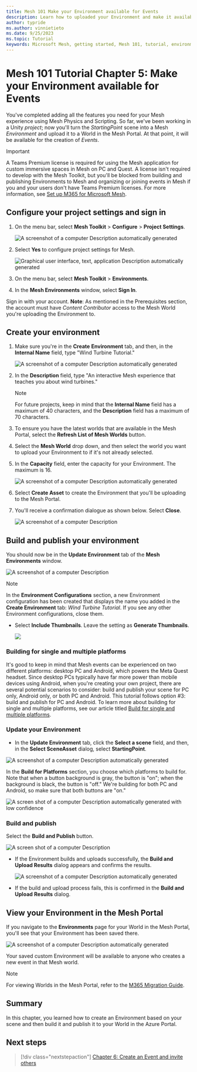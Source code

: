 ```yaml
---
title: Mesh 101 Make your Environment available for Events
description: Learn how to uploaded your Environment and make it available for Event.
author: typride
ms.author: vinnietieto
ms.date: 9/25/2023
ms.topic: Tutorial
keywords: Microsoft Mesh, getting started, Mesh 101, tutorial, environment, M365, Azure Portal, uploader, uploading
---
```


# Mesh 101 Tutorial Chapter 5: Make your Environment available for Events

You've completed adding all the features you need for your Mesh
experience using Mesh Physics and Scripting. So far, we've been working
in a Unity *project*; now you'll turn the *StartingPoint* scene into a
Mesh *Environment* and upload it to a World in  the Mesh Portal. At that point, it will be available for the creation of *Events*.

> [!IMPORTANT]
> A Teams Premium license is required for using the Mesh application for custom immersive spaces in Mesh on PC and Quest. A license isn't required to develop with the Mesh Toolkit, but you'll be blocked from building and publishing Environments to Mesh and organizing or joining events in Mesh if you and your users don't have Teams Premium licenses. For more information, see [Set up M365 for Microsoft Mesh](../../../Setup/Content/setup-m365-mesh.md).

## Configure your project settings and sign in

1. On the menu bar, select **Mesh Toolkit** > **Configure** >
    **Project Settings**.

    ![A screenshot of a computer Description automatically generated](../../../media/sample-mesh-101/001-project-settings.png)

1. Select **Yes** to configure project settings for Mesh.

    ![Graphical user interface, text, application Description automatically generated](../../../media/sample-mesh-101/image089.png)

1. On the menu bar, select **Mesh Toolkit** > **Environments**.
1. In the **Mesh Environments** window, select **Sign In**.

Sign in with your account. **Note**: As mentioned in the Prerequisites
section, the account must have *Content Contributor* access to the Mesh
World you're uploading the Environment to.

## Create your environment

1. Make sure you're in the **Create** **Environment** tab, and then, in
    the **Internal Name** field, type "Wind Turbine Tutorial."

    ![A screenshot of a computer Description automatically generated](../../../media/sample-mesh-101/037-upload-create.png)

2. In the **Description** field, type "An interactive Mesh experience
    that teaches you about wind turbines."

    > [!NOTE]
    > For future projects, keep in mind that the **Internal Name** field has a maximum of 40 characters, and the **Description** field has a maximum of 70 characters.

3. To ensure you have the latest worlds that are available in the Mesh Portal, select the **Refresh List of Mesh Worlds** button.

4. Select the **Mesh World** drop down, and then select the world you
    want to upload your Environment to if it's not already selected.

5. In the **Capacity** field, enter the capacity for your Environment.
    The maximum is 16.

    ![A screenshot of a computer Description automatically generated](../../../media/sample-mesh-101/038-upload-capacity.png)

6. Select **Create Asset** to create the Environment that you'll be
    uploading to the Mesh Portal.

7. You'll receive a confirmation dialogue as shown below. Select
    **Close**.

    ![A screenshot of a computer Description ](../../../media/sample-mesh-101/039-create-results.png)

## Build and publish your environment

You should now be in the **Update Environment** tab of the **Mesh
Environments** window.

![A screenshot of a computer Description ](../../../media/sample-mesh-101/040-upload-update.png)

> [!NOTE]
> In the **Environment Configurations** section, a new Environment configuration has been created that displays the name you  added in the **Create Environment** tab: *Wind Turbine Tutorial*. If you see any other Environment configurations, close them.

- Select **Include Thumbnails**. Leave the setting as **Generate
    Thumbnails**.

    ![](../../../media/sample-mesh-101/image094.jpg)

### Building for single and multiple platforms

It's good to keep in mind that Mesh events can be experienced on two
different platforms: desktop PC and Android, which powers the Meta Quest
headset. Since desktop PCs typically have far more power than mobile
devices using Android, when you're creating your own project, there are
several potential scenarios to consider: build and publish your scene
for PC only, Android only, or both PC and Android. This tutorial follows
option #3: build and publish for PC and Android. To learn more about
building for single and multiple platforms, see our article titled [Build for single and multiple platforms](../../design-and-develop/build-your-basic-environment/build-for-single-and-multiple-platforms.md).

### Update your Environment

- In the **Update Environment** tab, click the **Select a scene**
    field, and then, in the **Select SceneAsset** dialog, select
    **StartingPoint**.

![A screenshot of a computer Description automatically generated](../../../media/sample-mesh-101/456-select-scene.png)

In the **Build for Platforms** section, you choose which platforms to
build for. Note that when a button background is gray, the button is
"on"; when the background is black, the button is "off." We're building
for both PC and Android, so make sure that both buttons are "on."

![A screen shot of a computer Description automatically generated with low confidence](../../../media/sample-mesh-101/image096.jpg)

### Build and publish

Select the **Build and Publish** button.

![A screen shot of a computer Description ](../../../media/sample-mesh-101/041-build-and-publish.png)

- If the Environment builds and uploads successfully, the **Build and
    Upload Results** dialog appears and confirms the results.

    ![A screenshot of a computer Description automatically generated](../../../media/sample-mesh-101/457-build-and-upload-results.png)

- If the build and upload process fails, this is confirmed in the **Build and Upload** **Results** dialog.

## View your Environment in the Mesh Portal

If you navigate to the **Environments** page for your World in the Mesh 
Portal, you'll see that your Environment has been saved there. 

![A screenshot of a computer Description automatically generated](../../../media/sample-mesh-101/458-environment-in-mesh-portal.png)

Your saved custom Environment will be available to anyone who creates a
new event in that Mesh world.

> [!NOTE]
> For viewing Worlds in the Mesh Portal, refer to the [M365 Migration Guide](../../../Setup/Content/m365-migration-guide.md). 

## Summary

In this chapter, you learned how to create an Environment based on your
scene and then build it and publish it to your World in the Azure
Portal.

## Next steps

> [!div class="nextstepaction"]
> [Chapter 6: Create an Event and invite others](mesh-101-6-create-an-event-and-invite-others.md)
